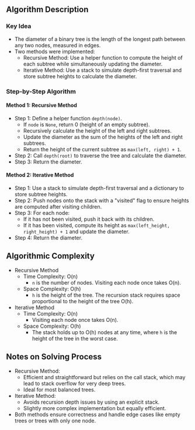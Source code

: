 ## Algorithm Description
### Key Idea
- The diameter of a binary tree is the length of the longest path between any two nodes, measured in edges.
- Two methods were implemented:
  - Recursive Method: Use a helper function to compute the height of each subtree while simultaneously updating the diameter.
  - Iterative Method: Use a stack to simulate depth-first traversal and store subtree heights to calculate the diameter.

### Step-by-Step Algorithm
#### Method 1: Recursive Method
- Step 1: Define a helper function ```depth(node)```.
  - If ```node``` is ```None```, return 0 (height of an empty subtree).
  - Recursively calculate the height of the left and right subtrees.
  - Update the diameter as the sum of the heights of the left and right subtrees.
  - Return the height of the current subtree as ```max(left, right) + 1```.
- Step 2: Call ```depth(root)``` to traverse the tree and calculate the diameter.
- Step 3: Return the diameter.
#### Method 2: Iterative Method
- Step 1: Use a stack to simulate depth-first traversal and a dictionary to store subtree heights.
- Step 2: Push nodes onto the stack with a "visited" flag to ensure heights are computed after visiting children.
- Step 3: For each node:
  - If it has not been visited, push it back with its children.
  - If it has been visited, compute its height as ```max(left_height, right_height) + 1``` and update the diameter.
- Step 4: Return the diameter.

## Algorithmic Complexity
- Recursive Method
  - Time Complexity: O(n)
    - ```n``` is the number of nodes. Visiting each node once takes O(n).
  - Space Complexity: O(h)
    - ```h``` is the height of the tree. The recursion stack requires space proportional to the height of the tree O(h).
- Iterative Method
  - Time Complexity: O(n)
    - Visiting each node once takes O(n).
  - Space Complexity: O(h)
    - The stack holds up to O(h) nodes at any time, where ```h``` is the height of the tree in the worst case.

## Notes on Solving Process
- Recursive Method:
  - Efficient and straightforward but relies on the call stack, which may lead to stack overflow for very deep trees.
  - Ideal for most balanced trees.
- Iterative Method:
  - Avoids recursion depth issues by using an explicit stack.
  - Slightly more complex implementation but equally efficient. 
- Both methods ensure correctness and handle edge cases like empty trees or trees with only one node.